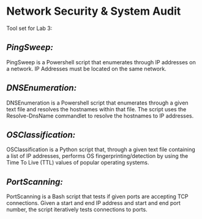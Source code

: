# Network Security & System Audit
Tool set for Lab 3:

## *PingSweep:*

PingSweep is a Powershell script that enumerates through IP addresses on a network.
IP Addresses must be located on the same network.

## *DNSEnumeration:*

DNSEnumeration is a Powershell script that enumerates through a given text file and resolves the hostnames within that file. The script uses the Resolve-DnsName commandlet to resolve the hostnames to IP addresses.

## *OSClassification:*

OSClassification is a Python script that, through a given text file containing a list of IP addresses, performs OS fingerprinting/detection by using the Time To Live (TTL) values of popular operating systems.

## *PortScanning:*

PortScanning is a Bash script that tests if given ports are accepting TCP connections. Given a start and end IP address and start and end port number, the script iteratively tests connections to ports.